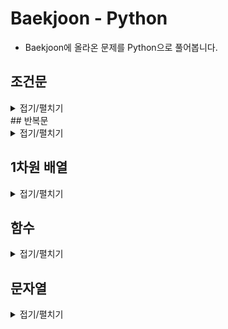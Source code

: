 # Baekjoon - Python

- Baekjoon에 올라온 문제를 Python으로 풀어봅니다.

## 조건문
<details>
<summary>접기/펼치기</summary>
<div markdown="1" style="padding-left:40px;">
<table>
<tr><td>문제</td><td>정답</td></tr>
<tr><td>1. <A href = "https://www.acmicpc.net/problem/1330" target = "blank" > 두 수 비교하기 </A></td><td>
▶<A href = "chap02/01두수비교하기.py" target = "blank" > 정답 </A></td>
<tr><td>2. <A href = "https://www.acmicpc.net/problem/9498" target = "blank" > 시험 성적 </A></td><td>
▶<A href = "chap02/02시험성적.py" target = "blank" > 정답 </A></td>
<tr><td>3. <A href = "https://www.acmicpc.net/problem/2753" target = "blank" > 윤년 </A></td><td>
▶<A href = "chap02/03윤년.py" target = "blank" > 정답 </A></td>
<tr><td>4. <A href = "https://www.acmicpc.net/problem/14681" target = "blank" > 사분면 고르기 </A></td><td>
▶<A href = "chap02/04사분면고르기.py" target = "blank" > 정답 </A></td>
<tr><td>5. <A href = "https://www.acmicpc.net/problem/2884" target = "blank" > 알람 시계 </A></td><td>
▶<A href = "chap02/05알람시계.py" target = "blank" > 정답 </A></td>
<tr><td>6. <A href = "https://www.acmicpc.net/problem/2525" target = "blank" > 오븐 시계 </A></td><td>
▶<A href = "chap02/06오븐시계.py" target = "blank" > 정답 </A></td>
<tr><td>7. <A href = "https://www.acmicpc.net/problem/2480" target = "blank" > 주사위 세개 </A></td><td>
▶<A href = "chap02/07주사위세개.py" target = "blank" > 정답 </A></td>
</table>
</div>
</details>
## 반복문

<details>
<summary>접기/펼치기</summary>
<div markdown="1" style="padding-left:40px;">
<table>
<tr><td>문제</td><td>정답</td></tr>
<tr><td>1. <A href = "https://www.acmicpc.net/problem/2739" target = "blank" > 구구단 </A></td><td>
▶<A href = "chap03/01구구단.py" target = "blank" > 정답 </A></td>
<tr><td>2. <A href = "https://www.acmicpc.net/problem/10950" target = "blank" > A+B - 3 </A></td><td>
▶<A href = "chap03/02A+B-3.py" target = "blank" > 정답 </A></td>
<tr><td>3. <A href = "https://www.acmicpc.net/problem/8393" target = "blank" > 합 </A></td><td>
▶<A href = "chap03/03합.py" target = "blank" > 정답 </A></td>
<tr><td>4. <A href = "https://www.acmicpc.net/problem/15552" target = "blank" > 빠른 A+B </A></td><td>
▶<A href = "chap03/04빠른A+B.py" target = "blank" > 정답 </A></td>
<tr><td>5. <A href = "https://www.acmicpc.net/problem/2741" target = "blank" > N 찍기 </A></td><td>
▶<A href = "chap03/05N찍기.py" target = "blank" > 정답 </A></td>
<tr><td>6. <A href = "https://www.acmicpc.net/problem/2742" target = "blank" > 기찍 N </A></td><td>
▶<A href = "chap03/06기찍N.py" target = "blank" > 정답 </A></td>
<tr><td>7. <A href = "https://www.acmicpc.net/problem/11021" target = "blank" > A+B - 7 </A></td><td>
▶<A href = "chap03/07A+B-7.py" target = "blank" > 정답 </A></td>
<tr><td>8. <A href = "https://www.acmicpc.net/problem/11022" target = "blank" > A+B - 8 </A></td><td>
▶<A href = "chap03/08A+B-8.py" target = "blank" > 정답 </A></td>
<tr><td>9. <A href = "https://www.acmicpc.net/problem/2438" target = "blank" > 별 찍기 - 1 </A></td><td>
▶<A href = "chap03/09별찍기-1.py" target = "blank" > 정답 </A></td>
<tr><td>10. <A href = "https://www.acmicpc.net/problem/2439" target = "blank" > 별 찍기 - 2 </A></td><td>
▶<A href = "chap03/10별찍기-2.py" target = "blank" > 정답 </A></td>
<tr><td>11. <A href = "https://www.acmicpc.net/problem/10871" target = "blank" > X보다 작은 수 </A></td><td>
▶<A href = "chap03/11X보다작은수.py" target = "blank" > 정답 </A></td>
<tr><td>12. <A href = "https://www.acmicpc.net/problem/10952" target = "blank" > A+B - 5 </A></td><td>
▶<A href = "chap03/12A+B-5.py" target = "blank" > 정답 </A></td>
<tr><td>13. <A href = "https://www.acmicpc.net/problem/10951" target = "blank" > A+B - 4 </A></td><td>
▶<A href = "chap03/13A+B-4.py" target = "blank" > 정답 </A></td>
<tr><td>14. <A href = "https://www.acmicpc.net/problem/1110" target = "blank" > 더하기 사이클 </A></td><td>
▶<A href = "chap03/14더하기사이클.py" target = "blank" > 정답 </A></td>
</table>
</div>
</details>

## 1차원 배열
<details>
<summary>접기/펼치기</summary>
<div markdown="1" style="padding-left:40px;">
<table>
<tr><td>문제</td><td>정답</td></tr>
<tr><td>1. <A href = "https://www.acmicpc.net/problem/10818" target = "blank" > 최소, 최대 </A></td><td>
▶<A href = "chap04/01최소최대.py" target = "blank" > 정답 </A></td>
<tr><td>2. <A href = "https://www.acmicpc.net/problem/2562" target = "blank" > 최댓값 </A></td><td>
▶<A href = "chap04/02최댓값.py" target = "blank" > 정답 </A></td>
<tr><td>3. <A href = "https://www.acmicpc.net/problem/2577" target = "blank" > 숫자의 개수 </A></td><td>
▶<A href = "chap04/03숫자의개수.py" target = "blank" > 정답 </A></td>
<tr><td>4. <A href = "https://www.acmicpc.net/problem/3052" target = "blank" > 나머지 </A></td><td>
▶<A href = "chap04/04나머지.py" target = "blank" > 정답 </A></td>
<tr><td>5. <A href = "https://www.acmicpc.net/problem/1546" target = "blank" > 	평균 </A></td><td>
▶<A href = "chap04/05평균.py" target = "blank" > 정답 </A></td>
<tr><td>6. <A href = "https://www.acmicpc.net/problem/8958" target = "blank" > 	OX퀴즈 </A></td><td>
▶<A href = "chap04/06OX퀴즈.py" target = "blank" > 정답 </A></td>
<tr><td>7. <A href = "https://www.acmicpc.net/problem/4344" target = "blank" > 평균은 넘겠지 </A></td><td>
▶<A href = "chap04/07평균은넘겠지.py" target = "blank" > 정답 </A></td>
</table>
</div>
</details>

## 함수
<details>
<summary>접기/펼치기</summary>
<div markdown="1" style="padding-left:40px;">
<table>
<tr><td>문제</td><td>정답</td></tr>
<tr><td>1. <A href = "https://www.acmicpc.net/problem/15596" target = "blank" > 정수 N개의 합 </A></td><td>
▶<A href = "chap05/01정수N개의합.py" target = "blank" > 정답 </A></td>
<tr><td>2. <A href = "https://www.acmicpc.net/problem/4673" target = "blank" > 셀프 넘버 </A></td><td>
▶<A href = "chap05/02셀프넘버.py" target = "blank" > 정답 </A></td>
<tr><td>3. <A href = "https://www.acmicpc.net/problem/1065" target = "blank" > 한수 </A></td><td>
▶<A href = "chap05/03한수.py" target = "blank" > 정답 </A></td>
</table>
</div>
</details>

## 문자열
<details>
<summary>접기/펼치기</summary>
<div markdown="1" style="padding-left:40px;">
<table>
<tr><td>문제</td><td>정답</td></tr>
<tr><td>1. <A href = "https://www.acmicpc.net/problem/11654" target = "blank" > 아스키 코드 </A></td><td>
▶<A href = "chap06/01아스키코드.py" target = "blank" > 정답 </A></td>
<tr><td>2. <A href = "https://www.acmicpc.net/problem/11720" target = "blank" > 숫자의 합 </A></td><td>
▶<A href = "chap06/02숫자의합.py" target = "blank" > 정답 </A></td>
<tr><td>3. <A href = "https://www.acmicpc.net/problem/10809" target = "blank" > 알파벳 찾기 </A></td><td>
▶<A href = "chap06/03알파벳찾기.py" target = "blank" > 정답 </A></td>
<tr><td>4. <A href = "https://www.acmicpc.net/problem/2675" target = "blank" > 문자열 반복 </A></td><td>
▶<A href = "chap06/04문자열반복.py" target = "blank" > 정답 </A></td>
<tr><td>5. <A href = "https://www.acmicpc.net/problem/1157" target = "blank" > 단어 공부 </A></td><td>
▶<A href = "chap06/05단어공부.py" target = "blank" > 정답 </A></td>
<tr><td>6. <A href = "https://www.acmicpc.net/problem/1152" target = "blank" > 단어의 개수 </A></td><td>
▶<A href = "chap06/06단어의개수.py" target = "blank" > 정답 </A></td>
<tr><td>7. <A href = "https://www.acmicpc.net/problem/2908" target = "blank" > 상수</A></td><td>
▶<A href = "chap06/07상수.py" target = "blank" > 정답 </A></td>
<tr><td>8. <A href = "https://www.acmicpc.net/problem/5622" target = "blank" > 다이얼</A></td><td>
▶<A href = "chap06/08다이얼.py" target = "blank" > 정답 </A></td>
<tr><td>9. <A href = "https://www.acmicpc.net/problem/2941" target = "blank" > 크로아티아 알파벳 </A></td><td>
▶<A href = "chap06/09크로아티아알파벳.py" target = "blank" > 정답 </A></td>
<tr><td>10. <A href = "https://www.acmicpc.net/problem/1316" target = "blank" > 그룹 단어 체커 </A></td><td>
▶<A href = "chap06/10그룹단어체커.py" target = "blank" > 정답 </A></td>
</table>
</div>
</details>
